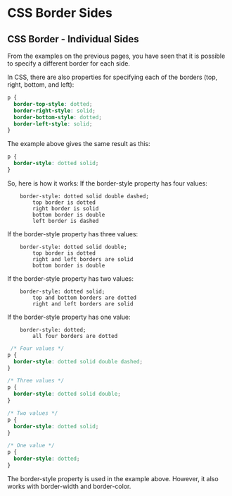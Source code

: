 # CSS Border Sides

## CSS Border - Individual Sides

From the examples on the previous pages, you have seen that it is possible to specify a different border for each side.

In CSS, there are also properties for specifying each of the borders (top, right, bottom, and left):
```css
p {
  border-top-style: dotted;
  border-right-style: solid;
  border-bottom-style: dotted;
  border-left-style: solid;
}
```

The example above gives the same result as this:
```css
p {
  border-style: dotted solid;
}
```

So, here is how it works:
If the border-style property has four values:
```
    border-style: dotted solid double dashed;
        top border is dotted
        right border is solid
        bottom border is double
        left border is dashed
```

If the border-style property has three values:
```
    border-style: dotted solid double;
        top border is dotted
        right and left borders are solid
        bottom border is double
```

If the border-style property has two values:
```
    border-style: dotted solid;
        top and bottom borders are dotted
        right and left borders are solid
```

If the border-style property has one value:
```
    border-style: dotted;
        all four borders are dotted

```

```css
 /* Four values */
p {
  border-style: dotted solid double dashed;
}

/* Three values */
p {
  border-style: dotted solid double;
}

/* Two values */
p {
  border-style: dotted solid;
}

/* One value */
p {
  border-style: dotted;
} 
```

The border-style property is used in the example above. However, it also works with border-width and border-color.
